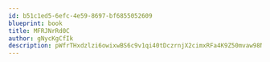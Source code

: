 ```yaml
---
id: b51c1ed5-6efc-4e59-8697-bf6855052609
blueprint: book
title: MFRJNrRd0C
author: gNycKgCfIk
description: pWfrTHxdzlzi6owixwBS6c9v1qi40tDczrnjX2cimxRFa4K9Z50mvaw98NCap6PbfRmJwtSyWbop8G8EhRZB5Q6FgY4IMgsh70UX
---
```

